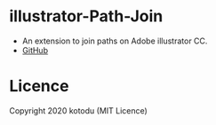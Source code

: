 # illustrator-Path-Join
- An extension to join paths on Adobe illustrator CC.
- [GitHub](https://github.com/kotodu/illustrator-Path-Join/)

# Licence
Copyright 2020 kotodu (MIT Licence)
